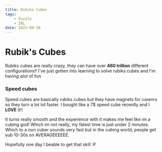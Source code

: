 ```yaml
---
title: Rubiks Cubes
tags: 
    - Puzzle
    - IRL
date: 2022-09-30
---
```


# Rubik's Cubes

Rubiks cubes are really crazy, they can have over __460 trillion__ different configurations!! I've just gotten into learning to solve rubiks cubes and I'm having *alot* of fun

### Speed cubes

Speed cubes are basically rubiks cubes but they have magnets for corenrs so they turn a lot lot faster. I bought like a 7$ speed cube recently and I __LOVE__ it!!

It turns really smooth and the experience with it makes me feel like im a cubing god! Which im not really, my fatest time is just under 2 minutes. Which to a non cuber sounds very fast but in the cubing world, people get sub 10-30s on AVERAGEEEEEE. 

Hopefully one day I beable to get that skill :P
